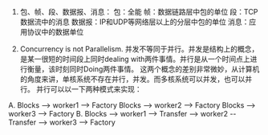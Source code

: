 1. 包、帧、段、数据报、消息：
  包：全能
  帧：数据链路层中包的单位
  段：TCP数据流中的消息
  数据报：IP和UDP等网络层以上的分层中包的单位
  消息：应用协议中的数据单位
  
2. Concurrency is not Parallelism. 并发不等同于并行。并发是结构上的概念，是某一很短的时间段上同时dealing with两件事情。并行是从一个时间点上进行衡量，该时刻同时Doing两件事情。
这两个概念的差别非常微妙，从计算机的角度来讲，单核系统不存在并行，并发。而多核系统可以并发，也可以并行。
并行可以以一下两种模式来实现：

A. Blocks --> worker1 --> Factory
   Blocks --> worker2 --> Factory
   Blocks --> worker3 --> Factory
B. 
   Blocks --> worker1 --> Transfer --> worker2 -- Transfer --> worker3 --> Factory
  
